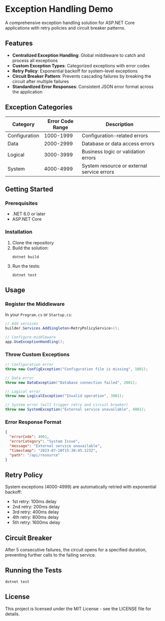 # Exception Handling Demo

A comprehensive exception handling solution for ASP.NET Core applications with retry policies and circuit breaker patterns.

## Features

- **Centralized Exception Handling**: Global middleware to catch and process all exceptions
- **Custom Exception Types**: Categorized exceptions with error codes
- **Retry Policy**: Exponential backoff for system-level exceptions
- **Circuit Breaker Pattern**: Prevents cascading failures by breaking the circuit after multiple failures
- **Standardized Error Responses**: Consistent JSON error format across the application

## Exception Categories

| Category | Error Code Range | Description |
|----------|------------------|-------------|
| Configuration | 1000-1999 | Configuration-related errors |
| Data | 2000-2999 | Database or data access errors |
| Logical | 3000-3999 | Business logic or validation errors |
| System | 4000-4999 | System resource or external service errors |

## Getting Started

### Prerequisites

- .NET 6.0 or later
- ASP.NET Core

### Installation

1. Clone the repository
2. Build the solution:
   ```
   dotnet build
   ```
3. Run the tests:
   ```
   dotnet test
   ```

## Usage

### Register the Middleware

In your `Program.cs` or `Startup.cs`:

```csharp
// Add services
builder.Services.AddSingleton<RetryPolicyService>();

// Configure middleware
app.UseExceptionHandling();
```

### Throw Custom Exceptions

```csharp
// Configuration error
throw new ConfigException("Configuration file is missing", 1001);

// Data error
throw new DataException("Database connection failed", 2001);

// Logical error
throw new LogicalException("Invalid operation", 3001);

// System error (will trigger retry and circuit breaker)
throw new SystemException("External service unavailable", 4001);
```

### Error Response Format

```json
{
  "errorCode": 4001,
  "errorCategory": "System Issue",
  "message": "External service unavailable",
  "timestamp": "2023-07-20T15:30:45.123Z",
  "path": "/api/resource"
}
```

## Retry Policy

System exceptions (4000-4999) are automatically retried with exponential backoff:

- 1st retry: 100ms delay
- 2nd retry: 200ms delay
- 3rd retry: 400ms delay
- 4th retry: 800ms delay
- 5th retry: 1600ms delay

## Circuit Breaker

After 5 consecutive failures, the circuit opens for a specified duration, preventing further calls to the failing service.

## Running the Tests

```
dotnet test
```

## License

This project is licensed under the MIT License - see the LICENSE file for details.
